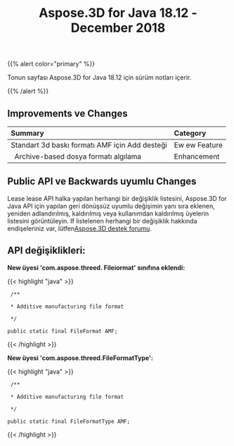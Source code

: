 ﻿---
title: Aspose.3D for Java 18.12 - December 2018
type: docs
weight: 10
url: /tr/java/aspose-3d-for-java-18-12-december-2018/
---
{{% alert color="primary" %}} 

Tonun sayfası Aspose.3D for Java 18.12 için sürüm notları içerir.

{{% /alert %}} 

## **Improvements ve Changes**


|**Summary**|**Category**|
|:- |:- |
|Standart 3d baskı formatı AMF için Add desteği|Ew ew Feature|
|` `Archive-based dosya formatı algılama|Enhancement|

## **Public API ve Backwards uyumlu Changes**

Lease lease API halka yapılan herhangi bir değişiklik listesini, Aspose.3D for Java API için yapılan geri dönüşsüz uyumlu değişimin yanı sıra eklenen, yeniden adlandırılmış, kaldırılmış veya kullanımdan kaldırılmış üyelerin listesini görüntüleyin. If listelenen herhangi bir değişiklik hakkında endişeleriniz var, lütfen[Aspose.3D destek forumu](https://forum.aspose.com/c/3d).

## **API değişiklikleri:**

**New üyesi 'com.aspose.threed. Fileiormat' sınıfına eklendi:**

{{< highlight "java" >}}

     /**

     * Additive manufacturing file format

     */

    public static final FileFormat AMF;

{{< /highlight >}}


**New üyesi 'com.aspose.threed.FileFormatType':**

{{< highlight "java" >}}

     /**

     * Additive manufacturing file format

     */

    public static final FileFormatType AMF;

{{< /highlight >}}




